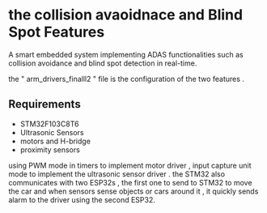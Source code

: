 # the collision avaoidnace and Blind Spot Features 
A smart embedded system implementing ADAS functionalities such as collision avoidance and blind spot detection in real-time.

the " arm_drivers_finalll2 " file is the configuration of the two features . 
## Requirements
- STM32F103C8T6
- Ultrasonic Sensors
- motors and H-bridge
- proximity sensors

using PWM mode in timers to implement motor driver , input capture unit mode to implement the ultrasonic sensor driver . the STM32 also communicates with two ESP32s , the first one to send to STM32 to move the car and when sensors sense objects or cars around it , it quickly sends alarm to the driver using the second ESP32.
